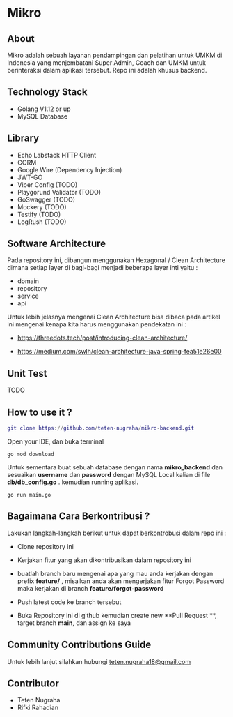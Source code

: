 # Mikro 	


## About

Mikro adalah sebuah layanan pendampingan dan pelatihan untuk UMKM di Indonesia yang menjembatani Super Admin, Coach dan UMKM untuk berinteraksi dalam aplikasi tersebut. Repo ini adalah khusus backend.



## Technology Stack	

- Golang V1.12 or up
- MySQL Database



## Library

- Echo Labstack HTTP Client
- GORM
- Google Wire (Dependency Injection)
- JWT-GO
- Viper Config (TODO)
- Playgorund Validator (TODO)
- GoSwagger (TODO)
- Mockery (TODO)
- Testify (TODO)
- LogRush (TODO)



## Software Architecture

Pada repository ini, dibangun menggunakan Hexagonal / Clean Architecture dimana setiap layer di bagi-bagi menjadi beberapa layer inti yaitu :

- domain
- repository
- service
- api

Untuk lebih jelasnya mengenai Clean Architecture bisa dibaca pada artikel ini mengenai kenapa kita harus menggunakan pendekatan ini :

- https://threedots.tech/post/introducing-clean-architecture/

- https://medium.com/swlh/clean-architecture-java-spring-fea51e26e00

  

## Unit Test

TODO



## How to use it ?

```g
git clone https://github.com/teten-nugraha/mikro-backend.git
```

Open your IDE,  dan buka terminal

```
go mod download
```

Untuk sementara buat sebuah database dengan nama **mikro_backend** dan sesuaikan **username** dan **password** dengan MySQL Local kalian di file **db/db_config.go** . kemudian running aplikasi.

```
go run main.go
```



## Bagaimana Cara Berkontribusi ?

Lakukan langkah-langkah berikut untuk dapat berkontrobusi dalam repo ini :

- Clone repository ini

- Kerjakan fitur yang akan dikontribusikan dalam repository ini

- buatlah branch baru mengenai apa yang mau anda kerjakan dengan prefix **feature/** , misalkan anda akan mengerjakan fitur Forgot Password maka kerjakan di branch **feature/forgot-password**

- Push latest code ke branch tersebut

- Buka Repository ini di github kemudian create new **Pull Request **, target branch **main**, dan assign ke saya

  



## Community Contributions Guide

Untuk lebih lanjut silahkan hubungi teten.nugraha18@gmail.com



## Contributor

- Teten Nugraha
- Rifki Rahadian

